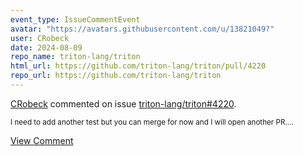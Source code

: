 ```yaml
---
event_type: IssueCommentEvent
avatar: "https://avatars.githubusercontent.com/u/13821049?"
user: CRobeck
date: 2024-08-09
repo_name: triton-lang/triton
html_url: https://github.com/triton-lang/triton/pull/4220
repo_url: https://github.com/triton-lang/triton
---
```


<a href='https://github.com/CRobeck' target='_blank'>CRobeck</a> commented on issue <a href='https://github.com/triton-lang/triton/pull/4220' target='_blank'>triton-lang/triton#4220</a>.

<small>I need to add another test but you can merge for now and I will open another PR....</small>

<a href='https://github.com/triton-lang/triton/pull/4220' target='_blank'>View Comment</a>